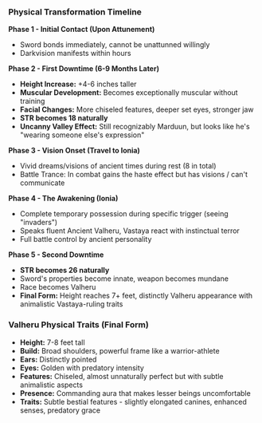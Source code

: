 
### Physical Transformation Timeline

**Phase 1 - Initial Contact (Upon Attunement)**

- Sword bonds immediately, cannot be unattunned willingly
- Darkvision manifests within hours

**Phase 2 - First Downtime (6-9 Months Later)**

- **Height Increase:** +4-6 inches taller
- **Muscular Development:** Becomes exceptionally muscular without training
- **Facial Changes:** More chiseled features, deeper set eyes, stronger jaw
- **STR becomes 18 naturally**
- **Uncanny Valley Effect:** Still recognizably Marduun, but looks like he's "wearing someone else's expression"

**Phase 3 - Vision Onset (Travel to Ionia)**

- Vivid dreams/visions of ancient times during rest (8 in total)
- Battle Trance: In combat gains the haste effect but has visions / can't communicate

**Phase 4 - The Awakening (Ionia)**

- Complete temporary possession during specific trigger (seeing "invaders")
- Speaks fluent Ancient Valheru, Vastaya react with instinctual terror
- Full battle control by ancient personality

**Phase 5 - Second Downtime**

- **STR becomes 26 naturally**
- Sword's properties become innate, weapon becomes mundane
- Race becomes Valheru
- **Final Form:** Height reaches 7+ feet, distinctly Valheru appearance with animalistic Vastaya-ruling traits

### Valheru Physical Traits (Final Form)

- **Height:** 7-8 feet tall
- **Build:** Broad shoulders, powerful frame like a warrior-athlete
- **Ears:** Distinctly pointed
- **Eyes:** Golden with predatory intensity
- **Features:** Chiseled, almost unnaturally perfect but with subtle animalistic aspects
- **Presence:** Commanding aura that makes lesser beings uncomfortable
- **Traits:** Subtle bestial features - slightly elongated canines, enhanced senses, predatory grace








